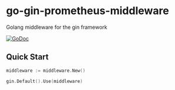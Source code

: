 # go-gin-prometheus-middleware
Golang middleware for the gin framework

[![GoDoc](https://godoc.org/github.com/TsvetanMilanov/go-gin-prometheus-middleware/middleware?status.svg)](https://godoc.org/github.com/TsvetanMilanov/go-gin-prometheus-middleware/middleware)

## Quick Start
```Go
middleware := middleware.New()

gin.Default().Use(middleware)
```
